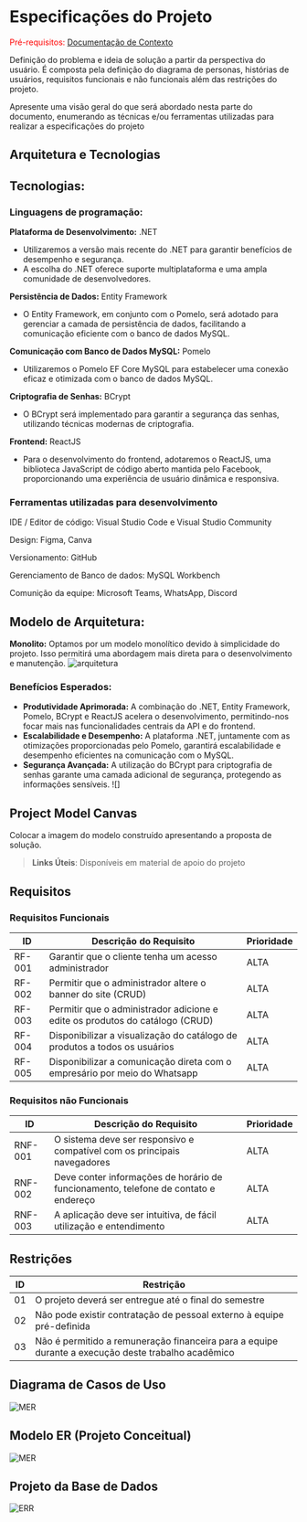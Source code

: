 # Especificações do Projeto

<span style="color:red">Pré-requisitos: <a href="1-Documentação de Contexto.md"> Documentação de Contexto</a></span>

Definição do problema e ideia de solução a partir da perspectiva do usuário. É composta pela definição do diagrama de personas, histórias de usuários, requisitos funcionais e não funcionais além das restrições do projeto.

Apresente uma visão geral do que será abordado nesta parte do documento, enumerando as técnicas e/ou ferramentas utilizadas para realizar a especificações do projeto

## Arquitetura e Tecnologias

## Tecnologias:

### Linguagens de programação:

**Plataforma de Desenvolvimento:** .NET

- Utilizaremos a versão mais recente do .NET para garantir benefícios de desempenho e segurança.
- A escolha do .NET oferece suporte multiplataforma e uma ampla comunidade de desenvolvedores.

**Persistência de Dados:** Entity Framework

- O Entity Framework, em conjunto com o Pomelo, será adotado para gerenciar a camada de persistência de dados, facilitando a comunicação eficiente com o banco de dados MySQL.

**Comunicação com Banco de Dados MySQL:** Pomelo

- Utilizaremos o Pomelo EF Core MySQL para estabelecer uma conexão eficaz e otimizada com o banco de dados MySQL.

**Criptografia de Senhas:** BCrypt

- O BCrypt será implementado para garantir a segurança das senhas, utilizando técnicas modernas de criptografia.

**Frontend:** ReactJS

- Para o desenvolvimento do frontend, adotaremos o ReactJS, uma biblioteca JavaScript de código aberto mantida pelo Facebook, proporcionando uma experiência de usuário dinâmica e responsiva.

### Ferramentas utilizadas para desenvolvimento

IDE / Editor de código: Visual Studio Code e Visual Studio Community

Design: Figma, Canva

Versionamento: GitHub

Gerenciamento de Banco de dados: MySQL Workbench

Comunição da equipe: Microsoft Teams, WhatsApp, Discord

## **Modelo de Arquitetura:**

**Monolito:** Optamos por um modelo monolítico devido à simplicidade do projeto. Isso permitirá uma abordagem mais direta para o desenvolvimento e manutenção.
![arquitetura](img/monolito.png)

### **Benefícios Esperados:**

- **Produtividade Aprimorada:** A combinação do .NET, Entity Framework, Pomelo, BCrypt e ReactJS acelera o desenvolvimento, permitindo-nos focar mais nas funcionalidades centrais da API e do frontend.
- **Escalabilidade e Desempenho:** A plataforma .NET, juntamente com as otimizações proporcionadas pelo Pomelo, garantirá escalabilidade e desempenho eficientes na comunicação com o MySQL.
- **Segurança Avançada:** A utilização do BCrypt para criptografia de senhas garante uma camada adicional de segurança, protegendo as informações sensíveis.
![]
## Project Model Canvas

Colocar a imagem do modelo construído apresentando a proposta de solução.

> **Links Úteis**:
> Disponíveis em material de apoio do projeto

## Requisitos

### Requisitos Funcionais

| ID     | Descrição do Requisito                  | Prioridade |
| ------ | --------------------------------------- | ---------- |
| RF-001 | Garantir que o cliente tenha um acesso administrador | ALTA       |
| RF-002 | Permitir que o administrador altere o banner do site (CRUD)  | ALTA      |
| RF-003 | Permitir que o administrador adicione e edite os produtos do catálogo (CRUD)  | ALTA      |
| RF-004 | Disponibilizar a visualização do catálogo de produtos a todos os usuários  | ALTA      |
| RF-005 | Disponibilizar a comunicação direta com o empresário por meio do Whatsapp  | ALTA     |

### Requisitos não Funcionais

| ID      | Descrição do Requisito                                                              | Prioridade |
| ------- | ----------------------------------------------------------------------------------- | ---------- |
| RNF-001 | O sistema deve ser responsivo e compatível com os principais navegadores            | ALTA       |
| RNF-002 | Deve conter informações de horário de funcionamento, telefone de contato e endereço | ALTA       |
| RNF-003 | A aplicação deve ser intuitiva, de fácil utilização e entendimento                  | ALTA       |

## Restrições

| ID  | Restrição                                                                                          |
| --- | -------------------------------------------------------------------------------------------------- |
| 01  | O projeto deverá ser entregue até o final do semestre                                              |
| 02  | Não pode existir contratação de pessoal externo à equipe pré-definida                              |
| 03  | Não é permitido a remuneração financeira para a equipe durante a execução deste trabalho acadêmico |

## Diagrama de Casos de Uso

![MER](img/caso-de-uso.png)

## Modelo ER (Projeto Conceitual)

![MER](img/mer.png)

## Projeto da Base de Dados

![ERR](img/eer.png)
